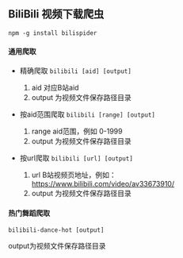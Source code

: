 ## BiliBili 视频下载爬虫

`npm -g install bilispider`

#### 通用爬取

* 精确爬取 `bilibili [aid] [output]`

  1. aid 对应B站aid
  2. output 为视频文件保存路径目录

* 按aid范围爬取 `bilibili [range] [output]`
  
  1. range aid范围，例如 0-1999
  2. output 为视频文件保存路径目录
  
* 按url爬取 `bilibili [url] [output]`

  1. url B站视频页地址，例如：https://www.bilibili.com/video/av33673910/
  2. output 为视频文件保存路径目录
  
#### 热门舞蹈爬取

`bilibili-dance-hot [output]`

output为视频文件保存路径目录
